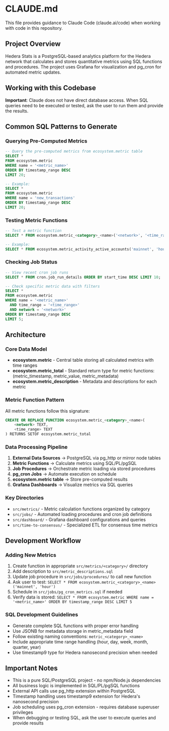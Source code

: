 # CLAUDE.md

This file provides guidance to Claude Code (claude.ai/code) when working with code in this repository.

## Project Overview

Hedera Stats is a PostgreSQL-based analytics platform for the Hedera network that calculates and stores quantitative metrics using SQL functions and procedures. The project uses Grafana for visualization and pg_cron for automated metric updates.

## Working with this Codebase

**Important**: Claude does not have direct database access. When SQL queries need to be executed or tested, ask the user to run them and provide the results.

## Common SQL Patterns to Generate

### Querying Pre-Computed Metrics
```sql
-- Query the pre-computed metrics from ecosystem.metric table
SELECT *
FROM ecosystem.metric
WHERE name = '<metric_name>'
ORDER BY timestamp_range DESC
LIMIT 20;

-- Example:
SELECT *
FROM ecosystem.metric
WHERE name = 'new_transactions'
ORDER BY timestamp_range DESC
LIMIT 20;
```

### Testing Metric Functions
```sql
-- Test a metric function
SELECT * FROM ecosystem.metric_<category>_<name>('<network>', '<time_range>');

-- Example:
SELECT * FROM ecosystem.metric_activity_active_accounts('mainnet', 'hour');
```

### Checking Job Status
```sql
-- View recent cron job runs
SELECT * FROM cron.job_run_details ORDER BY start_time DESC LIMIT 10;

-- Check specific metric data with filters
SELECT * 
FROM ecosystem.metric 
WHERE name = '<metric_name>' 
  AND time_range = '<time_range>'
  AND network = '<network>'
ORDER BY timestamp_range DESC 
LIMIT 5;
```

## Architecture

### Core Data Model
- **ecosystem.metric** - Central table storing all calculated metrics with time ranges
- **ecosystem.metric_total** - Standard return type for metric functions: (metric_timestamp, metric_value, metric_metadata)
- **ecosystem.metric_description** - Metadata and descriptions for each metric

### Metric Function Pattern
All metric functions follow this signature:
```sql
CREATE OR REPLACE FUNCTION ecosystem.metric_<category>_<name>(
    <network> TEXT,
    <time_range> TEXT
) RETURNS SETOF ecosystem.metric_total
```

### Data Processing Pipeline
1. **External Data Sources** → PostgreSQL via pg_http or mirror node tables
2. **Metric Functions** → Calculate metrics using SQL/PL/pgSQL
3. **Job Procedures** → Orchestrate metric loading via stored procedures
4. **pg_cron Jobs** → Automate execution on schedule
5. **ecosystem.metric table** → Store pre-computed results
6. **Grafana Dashboards** → Visualize metrics via SQL queries

### Key Directories
- `src/metrics/` - Metric calculation functions organized by category
- `src/jobs/` - Automated loading procedures and cron job definitions
- `src/dashboard/` - Grafana dashboard configurations and queries
- `src/time-to-consensus/` - Specialized ETL for consensus time metrics

## Development Workflow

### Adding New Metrics
1. Create function in appropriate `src/metrics/<category>/` directory
2. Add description to `src/metric_descriptions.sql`
3. Update job procedure in `src/jobs/procedures/` to call new function
4. Ask user to test: `SELECT * FROM ecosystem.metric_<category>_<name>('mainnet', 'hour')`
5. Schedule in `src/jobs/pg_cron_metrics.sql` if needed
6. Verify data is stored: `SELECT * FROM ecosystem.metric WHERE name = '<metric_name>' ORDER BY timestamp_range DESC LIMIT 5`

### SQL Development Guidelines
- Generate complete SQL functions with proper error handling
- Use JSONB for metadata storage in metric_metadata field
- Follow existing naming conventions: `metric_<category>_<name>`
- Include appropriate time range handling (hour, day, week, month, quarter, year)
- Use timestamp9 type for Hedera nanosecond precision when needed

## Important Notes

- This is a pure SQL/PostgreSQL project - no npm/Node.js dependencies
- All business logic is implemented in SQL/PL/pgSQL functions
- External API calls use pg_http extension within PostgreSQL
- Timestamp handling uses timestamp9 extension for Hedera's nanosecond precision
- Job scheduling uses pg_cron extension - requires database superuser privileges
- When debugging or testing SQL, ask the user to execute queries and provide results